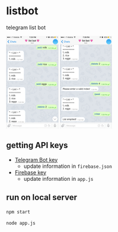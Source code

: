 # listbot
telegram list bot

<img src="https://github.com/ashleytqy/listbot/blob/master/img/1.png" height="250px"/>
<img src="https://github.com/ashleytqy/listbot/blob/master/img/2.png" height="250px"/>

## getting API keys
- [Telegram Bot key](https://core.telegram.org/bots#3-how-do-i-create-a-bot)
  + update information in `firebase.json`
- [Firebase key](https://console.firebase.google.com/)
  + update information in `app.js`

## run on local server
```
npm start
```
```
node app.js
```
